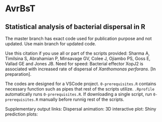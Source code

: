 # AvrBsT
## Statistical analysis of bacterial dispersal in R

The master branch has exact code used for publication purpose and not updated. Use main branch for updated code.

Use this citation if you use all or part of the scripts provided:
Sharma A, Timilsina S, Abrahamian P, Minsavage GV, Colee J, Ojiambo PS, Goss E, Vallad GE and Jones JB. Need for speed: Bacterial effector XopJ2 is associated with increased rate of dispersal of *Xanthomonas perforans*. [In preparation].

The codes are designed for a VSCode project. `0-prerequisites.R` contains necessary function such as pipes that rest of the scripts utilize. `.Rprofile` automatically runs `0-prerequisites.R`. If downloading a single script, run `0-prerequisites.R` manually before runnig rest of the scripts.

Supplementary output links:
Dispersal animation:
3D interactive plot:
Shiny prediction plots:
